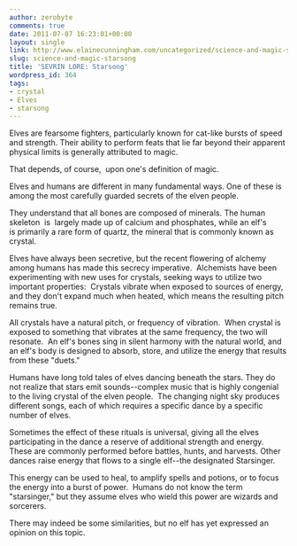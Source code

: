 ```yaml
---
author: zerobyte
comments: true
date: 2011-07-07 16:23:01+00:00
layout: single
link: http://www.elainecunningham.com/uncategorized/science-and-magic-starsong/
slug: science-and-magic-starsong
title: 'SEVRIN LORE: Starsong'
wordpress_id: 364
tags:
- crystal
- Elves
- starsong
---
```


Elves are fearsome fighters, particularly known for cat-like bursts of speed and strength. Their ability to perform feats that lie far beyond their apparent physical limits is generally attributed to magic.

That depends, of course,  upon one's definition of magic.

Elves and humans are different in many fundamental ways. One of these is among the most carefully guarded secrets of the elven people.

They understand that all bones are composed of minerals. The human skeleton  is  largely made up of calcium and phosphates, while an elf's is primarily a rare form of quartz, the mineral that is commonly known as crystal.

Elves have always been secretive, but the recent flowering of alchemy among humans has made this secrecy imperative.  Alchemists have been experimenting with new uses for crystals, seeking ways to utilize two important properties:  Crystals vibrate when exposed to sources of energy, and they don't expand much when heated, which means the resulting pitch remains true.

All crystals have a natural pitch, or frequency of vibration.  When crystal is exposed to something that vibrates at the same frequency, the two will resonate.  An elf's bones sing in silent harmony with the natural world, and an elf's body is designed to absorb, store, and utilize the energy that results from these "duets."

Humans have long told tales of elves dancing beneath the stars. They do not realize that stars emit sounds--complex music that is highly congenial to the living crystal of the elven people.  The changing night sky produces different songs, each of which requires a specific dance by a specific number of elves.

Sometimes the effect of these rituals is universal, giving all the elves participating in the dance a reserve of additional strength and energy. These are commonly performed before battles, hunts, and harvests. Other dances raise energy that flows to a single elf--the designated Starsinger.

This energy can be used to heal, to amplify spells and potions, or to focus the energy into a burst of power.  Humans do not know the term "starsinger," but they assume elves who wield this power are wizards and sorcerers.

There may indeed be some similarities, but no elf has yet expressed an opinion on this topic.
